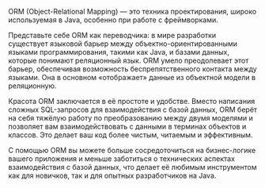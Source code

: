 ORM (Object-Relational Mapping) — это техника проектирования, широко используемая в Java, особенно при работе с фреймворками.

Представьте себе ORM как переводчика: в мире разработки существует языковой барьер между объектно-ориентированными языками программирования, такими как Java, и базами данных, которые понимают реляционный язык. ORM умело преодолевает этот барьер, обеспечивая возможность беспрепятственного контакта между языками. Она в основном «отображает» данные из объектной модели в реляционную.

Красота ORM заключается в её простоте и удобстве. Вместо написания сложных SQL-запросов для взаимодействия с базой данных, ORM берёт на себя тяжёлую работу по преобразованию между двумя моделями и позволяет вам взаимодействовать с данными в терминах объектов и классов. Это делает ваш код более чистым, читаемым и эффективным.

С помощью ORM вы можете больше сосредоточиться на бизнес-логике вашего приложения и меньше заботиться о технических аспектах взаимодействия с базой данных, что делает её любимым инструментом как для новичков, так и для опытных разработчиков на Java.
